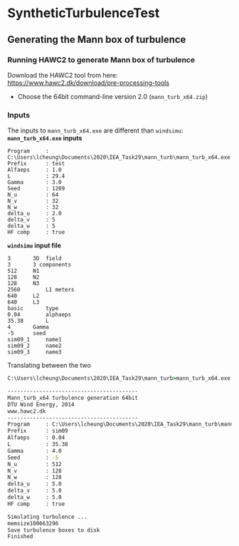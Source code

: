 # SyntheticTurbulenceTest

## Generating the Mann box of turbulence
### Running HAWC2 to generate Mann box of turbulence 

Download the HAWC2 tool from here: https://www.hawc2.dk/download/pre-processing-tools   
* Choose the 64bit command-line version 2.0 (`mann_turb_x64.zip`)

### Inputs
The inputs to `mann_turb_x64.exe` are different than `windsimu`:
**`mann_turb_x64.exe` inputs**
```
Program     : C:\Users\lcheung\Documents\2020\IEA_Task29\mann_turb\mann_turb_x64.exe
Prefix      : test
Alfaeps     : 1.0
L           : 29.4
Gamma       : 3.0
Seed        : 1209
N_u         : 64
N_v         : 32
N_w         : 32
delta_u     : 2.0
delta_v     : 5
delta_w     : 5
HF comp     : true
```

**`windsimu` input file**
```
3  	    3D  field
3	    3 components
512	    N1
128	    N2
128	    N3
2560	    L1 meters
640	    L2 
640	    L3 
basic	    type
0.04	    alphaeps
35.38	    L
4	    Gamma
-5	    seed
sim09_1     name1
sim09_2	    name2
sim09_3	    name3
```

Translating between the two
```bat
C:\Users\lcheung\Documents\2020\IEA_Task29\mann_turb>mann_turb_x64.exe test 0.04 35.38 4.0 -5 512 128 128 5.0 5.0 5.0 true

-----------------------------------------
Mann_turb_x64 turbulence generation 64bit
DTU Wind Energy, 2014
www.hawc2.dk
-----------------------------------------
Program     : C:\Users\lcheung\Documents\2020\IEA_Task29\mann_turb\mann_turb_x64.exe
Prefix      : sim09
Alfaeps     : 0.04
L           : 35.38
Gamma       : 4.0
Seed        : -5
N_u         : 512
N_v         : 128
N_w         : 128
delta_u     : 5.0
delta_v     : 5.0
delta_w     : 5.0
HF comp     : true

Simulating turbulence ...
memsize100663296
Save turbulence boxes to disk
Finished
```
